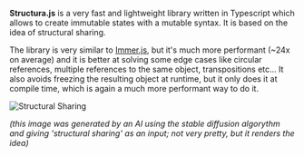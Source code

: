 **Structura.js** is a very fast and lightweight library written in Typescript which allows to create immutable states with a mutable syntax. It is based on the idea of structural sharing.

The library is very similar to [Immer.js](https://immerjs.github.io/immer/), but it's much more performant (~24x on average) and it is better at solving some edge cases like circular references, multiple references to the same object, transpositions etc... It also avoids freezing the resulting object at runtime, but it only does it at compile time, which is again a much more performant way to do it.

![Structural Sharing](/pics/structural-sharing.png)

*(this image was generated by an AI using the stable diffusion algorythm and giving 'structural sharing' as an input; not very pretty, but it renders the idea)*